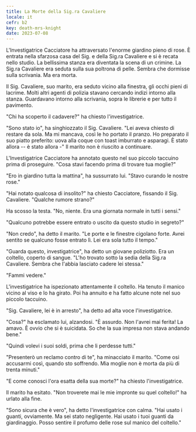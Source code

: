 ```yaml
---
title: La Morte della Sig.ra Cavaliere
locale: it
cefr: b2
key: death-mrs-knight
date: 2023-07-08
---
```


L'Investigatrice Cacciatore ha attraversato l'enorme giardino pieno di rose. È entrata nella sfarzosa casa del Sig. e della Sig.ra Cavaliere e si è recata nello studio. La bellissima stanza era diventata la scena di un crimine. La Sig.ra Cavaliere era seduta sulla sua poltrona di pelle. Sembra che dormisse sulla scrivania. Ma era morta.

Il Sig. Cavaliere, suo marito, era seduto vicino alla finestra, gli occhi pieni di lacrime. Molti altri agenti di polizia stavano cercando indizi intorno alla stanza. Guardavano intorno alla scrivania, sopra le librerie e per tutto il pavimento.

"Chi ha scoperto il cadavere?" ha chiesto l'investigatrice.

"Sono stato io", ha singhiozzato il Sig. Cavaliere. "Lei aveva chiesto di restare da sola. Ma mi mancava, così le ho portato il pranzo. Ho preparato il suo piatto preferito: uova alla coque con toast imburrato e asparagi. È stato allora -- è stato allora -" Il marito non è riuscito a continuare.

L'Investigatrice Cacciatore ha annotato questo nel suo piccolo taccuino prima di proseguire. "Cosa stavi facendo prima di trovare tua moglie?"

"Ero in giardino tutta la mattina", ha sussurrato lui. "Stavo curando le nostre rose."

"Hai notato qualcosa di insolito?" ha chiesto Cacciatore, fissando il Sig. Cavaliere. "Qualche rumore strano?"

Ha scosso la testa. "No, niente. Era una giornata normale in tutti i sensi."

"Qualcuno potrebbe essere entrato o uscito da questo studio in segreto?"

"Non credo", ha detto il marito. "Le porte e le finestre cigolano forte. Avrei sentito se qualcuno fosse entrato lì. Lei era sola tutto il tempo."

"Guarda questo, investigatrice", ha detto un giovane poliziotto. Era un coltello, coperto di sangue. "L'ho trovato sotto la sedia della Sig.ra Cavaliere. Sembra che l'abbia lasciato cadere lei stessa."

"Fammi vedere."

L'investigatrice ha ispezionato attentamente il coltello. Ha tenuto il manico vicino al viso e lo ha girato. Poi ha annuito e ha fatto alcune note nel suo piccolo taccuino.

"Sig. Cavaliere, lei è in arresto", ha detto ad alta voce l'investigatrice.

"Cosa?" ha esclamato lui, alzandosi. "È assurdo. Non l'avrei mai ferita! La amavo. È ovvio che si è suicidata. So che la sua impresa non stava andando bene."

"Quindi volevi i suoi soldi, prima che li perdesse tutti."

"Presenterò un reclamo contro di te", ha minacciato il marito. "Come osi accusarmi così, quando sto soffrendo. Mia moglie non è morta da più di trenta minuti."

"E come conosci l'ora esatta della sua morte?" ha chiesto l'investigatrice.

Il marito ha esitato. "Non troverete mai le mie impronte su quel coltello!" ha urlato alla fine.

"Sono sicura che è vero", ha detto l'investigatrice con calma. "Hai usato i guanti, ovviamente. Ma sei stato negligente. Hai usato i tuoi guanti da giardinaggio. Posso sentire il profumo delle rose sul manico del coltello."